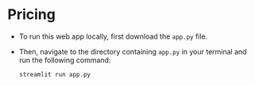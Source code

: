 # Pricing

- To run this web app locally, first download the `app.py` file.
- Then, navigate to the directory containing `app.py` in your terminal and run the following command:

  ```bash
  streamlit run app.py

